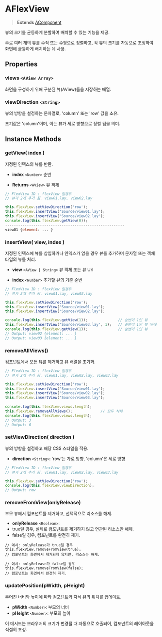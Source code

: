 # AFlexView
> **Extends** [AComponent](https://wikidocs.net/274979)

뷰의 크기를 균등하게 분할하여 배치할 수 있는 기능을 제공. 

주로 여러 개의 뷰를 수직 또는 수평으로 정렬하고, 각 뷰의 크기를 자동으로 조정하여 화면에 균등하게 배치하는 데 사용.

## Properties

### views `<AView Array>`

화면을 구성하기 위해 구분된 뷰(AView)들을 저장하는 배열.

### viewDirection  `<String>`

뷰의 방향을 설정하는 문자열로, 'column' 또는 'row' 값을 소유. 

초기값은 'column'이며, 이는 뷰가 세로 방향으로 정렬 됨을 의미.

## Instance Methods

### getView( index )
지정된 인덱스의 뷰를 반환.

- **index** `<Number>` 순번

- **Returns** `<AView>` 뷰 객체

```js
// FlexView ID : flexView 일경우
// 뷰가 2개 추가 됨. view01.lay, view02.lay

this.flexView.setViewDirection('row');
this.flexView.insertView('Source/view01.lay');
this.flexView.insertView('Source/view02.lay');
console.log(this.flexView.getView(0));
-------------------------------------------------------
view01 {element: ... }
```

### insertView( view, index )
지정된 인덱스에 뷰를 삽입하거나 인덱스가 없을 경우 뷰를 추가하며 문자열 또는 객체 타입의 뷰를 처리.

- **view** `<AView | String>` 뷰 객체 또는 뷰 Url

- **index** `<Number>` 추가할 뷰의 기준 순번

```js
// FlexView ID : flexView 일경우
// 뷰가 2개 추가 됨. view01.lay, view02.lay

this.flexView.setViewDirection('row');
this.flexView.insertView('Source/view01.lay');
this.flexView.insertView('Source/view02.lay');

console.log(this.flexView.getView(1));              // 순번이 1인 뷰
this.flexView.insertView('Source/view03.lay', 1);   // 순번이 1인 뷰 앞에 추가
console.log(this.flexView.getView(1));              // 순번이 1인 뷰
// Output: view02 {element: ... }
// Output: view03 {element: ... }
```


### removeAllViews()
컴포넌트에서 모든 뷰를 제거하고 뷰 배열을 초기화.

```js
// FlexView ID : flexView 일경우
// 뷰가 2개 추가 됨. view01.lay, view02.lay, view03.lay

this.flexView.setViewDirection('row');
this.flexView.insertView('Source/view01.lay');
this.flexView.insertView('Source/view02.lay');	
this.flexView.insertView('Source/view03.lay');	
	
console.log(this.flexView.views.length);
this.flexView.removeAllViews();             // 모두 삭제	
console.log(this.flexView.views.length);
// Output: 3
// Output: 0
```

### setViewDirection( direction )
뷰의 방향을 설정하고 해당 CSS 스타일을 적용.

- **direction** `<String>`: 'row'는 가로 방향, 'column'은 세로 방향

```js
// FlexView ID : flexView 일경우
// 뷰가 2개 추가 됨. view01.lay, view02.lay, view03.lay

this.flexView.setViewDirection('row');
console.log(this.flexView.viewDirection);
// Output: row
```

### removeFromView(onlyRelease)
부모 뷰에서 컴포넌트를 제거하고, 선택적으로 리소스를 해제.

- **onlyRelease** `<Boolean>`: 
- true일 경우, 실제로 컴포넌트를 제거하지 않고 연관된 리소스만 해제. 
- false일 경우, 컴포넌트를 완전히 제거.

```
// 예시: onlyRelease가 true일 경우
this.flexView.removeFromView(true);
// 컴포넌트는 화면에서 제거되지 않지만, 리소스는 해제.

// 예시: onlyRelease가 false일 경우
this.flexView.removeFromView(false);
// 컴포넌트는 화면에서 완전히 제거.
```

### updatePosition(pWidth, pHeight)
주어진 너비와 높이에 따라 컴포넌트와 자식 뷰의 위치를 업데이트.

- **pWidth** `<Number>`: 부모의 너비
- **pHeight** `<Number>`: 부모의 높이

이 메서드는 브라우저의 크기가 변경될 때 자동으로 호출되어, 컴포넌트의 레이아웃을 적절히 조정.